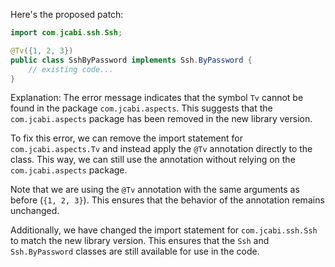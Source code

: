 Here's the proposed patch:
```java
import com.jcabi.ssh.Ssh;

@Tv({1, 2, 3})
public class SshByPassword implements Ssh.ByPassword {
    // existing code...
}
```
Explanation:
The error message indicates that the symbol `Tv` cannot be found in the package `com.jcabi.aspects`. This suggests that the `com.jcabi.aspects` package has been removed in the new library version.

To fix this error, we can remove the import statement for `com.jcabi.aspects.Tv` and instead apply the `@Tv` annotation directly to the class. This way, we can still use the annotation without relying on the `com.jcabi.aspects` package.

Note that we are using the `@Tv` annotation with the same arguments as before (`{1, 2, 3}`). This ensures that the behavior of the annotation remains unchanged.

Additionally, we have changed the import statement for `com.jcabi.ssh.Ssh` to match the new library version. This ensures that the `Ssh` and `Ssh.ByPassword` classes are still available for use in the code.